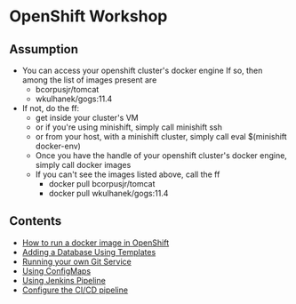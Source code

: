 # OpenShift Workshop
## Assumption
- You can access your openshift cluster's docker engine
  If so, then among the list of images present are 
    - bcorpusjr/tomcat
    - wkulhanek/gogs:11.4
- If not, do the ff:
    - get inside your cluster's VM
    - or if you're using minishift, simply call minishift ssh
    - or from your host, with a minishift cluster, simply call eval $(minishift docker-env)
    - Once you have the handle of your openshift cluster's docker engine, simply call docker images
    - If you can't see the images listed above, call the ff
        - docker pull bcorpusjr/tomcat
        - docker pull wkulhanek/gogs:11.4

## Contents
- [How to run a docker image in OpenShift](01_run_a_docker_image.md)
- [Adding a Database Using Templates](02_adding_a_database_using_templates.md)
- [Running your own Git Service](03_running_your_own_git_service.md)
- [Using ConfigMaps](04_using_config_maps.md)
- [Using Jenkins Pipeline](05_using_jenkins_pipeline.md)
- [Configure the CI/CD pipeline](06_configure_cicd.md)
